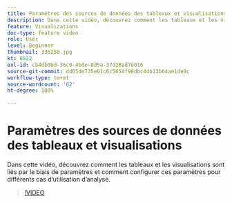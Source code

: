 ```yaml
---
title: Paramètres des sources de données des tableaux et visualisations
description: Dans cette vidéo, découvrez comment les tableaux et les visualisations sont liés par le biais de paramètres et comment configurer ces paramètres pour différents cas d’utilisation d’analyse.
feature: Visualizations
doc-type: feature video
role: User
level: Beginner
thumbnail: 336250.jpg
kt: 8522
exl-id: cb4db0bd-36c0-4bde-8d5a-37d28ad7e016
source-git-commit: dd65de735e01c6c5654f98dbc44b13b64ae1de0c
workflow-type: tm+mt
source-wordcount: '62'
ht-degree: 100%

---
```


# Paramètres des sources de données des tableaux et visualisations

Dans cette vidéo, découvrez comment les tableaux et les visualisations sont liés par le biais de paramètres et comment configurer ces paramètres pour différents cas d’utilisation d’analyse.

>[!VIDEO](https://video.tv.adobe.com/v/336250/?quality=12&learn=on)
